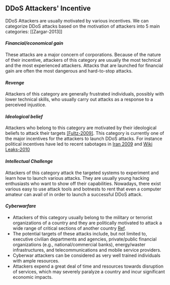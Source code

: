 DDoS Attackers' Incentive
---

DDoS Attackers are usually motivated by various incentives. We can categorize DDoS attacks based on the motivation of attackers into 5 main categories: [[Zargar-2013]]
#### *Financial/economical gain*
These attacks are a major concern of corporations. Because of the nature of their incentive, attackers of this category are usually the most technical and the most experienced attackers. Attacks that are launched for financial gain are often the most dangerous and hard-to-stop attacks.

#### *Revenge*
Attackers of this category are generally frustrated individuals, possibly with lower technical skills, who usually  carry out attacks as a response to a perceived injustice.


#### *Ideological belief*
 Attackers who belong to this category are motivated by their ideological beliefs to attack their targets [[Fultz-2009]](http://link.springer.com/chapter/10.1007%2F978-3-642-03549-4_10#page-1).  This category is currently one of the major incentives for the attackers to launch DDoS attacks. For instance political incentives have led to recent sabotages in [Iran 2009](https://isc.sans.edu/diary/Slowloris+and+Iranian+DDoS+attacks/6622) and [Wiki Leaks-2010](http://techcrunch.com/2010/11/28/wikileaks-ddos-attack/)

 
 #### *Intellectual Challenge*
 Attackers of this category attack the targeted systems to experiment and learn how to launch various attacks. They are usually young hacking enthusiasts who want to show off their capabilities. Nowadays, there exist various easy to use attack tools and botnests to rent that even a computer amateur can avail of in order to launch a successful DDoS attack.
 
 #### *Cyberwarfare*
 - Attackers of this category usually belong to the military or terrorist organizations of a country and they are politically motivated to attack a wide range of critical sections of another country [Ref](http://www.gideonrasmussen.com/article-14.html). 
 - The potential targets of these attacks include, but not limited to, executive civilian departments and agencies, private/public financial organizations (e.g., national/commercial banks), energy/waster infrastructures, and telecommunications and mobile service providers.
 - Cyberwar attackers can be considered as very well trained individuals with ample resources.
 - Attackers expend a great deal of time and resources towards disruption of services, which may severely paralyze a country and incur significant economic impacts.